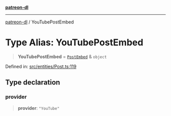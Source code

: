[**patreon-dl**](../README.md)

***

[patreon-dl](../README.md) / YouTubePostEmbed

# Type Alias: YouTubePostEmbed

> **YouTubePostEmbed** = [`PostEmbed`](../interfaces/PostEmbed.md) & `object`

Defined in: [src/entities/Post.ts:119](https://github.com/patrickkfkan/patreon-dl/blob/4add035452a0337eb07608bde52caecf1dcf43e7/src/entities/Post.ts#L119)

## Type declaration

### provider

> **provider**: `"YouTube"`
